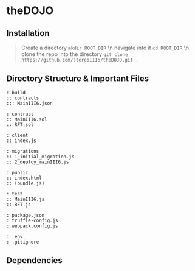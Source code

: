 # theDOJO

## Installation 

> Create a directory ```mkdir ROOT_DIR``` \n navigate into it 
```cd ROOT_DIR``` \n clone the repo into the directory 
```git clone https://github.com/stereoIII6/theDOJO.git .```

## Directory Structure & Important Files

```root
: build
:: contracts
::: MainIII6.json

: contract
:: MainIII6.sol
:: RFT.sol

: client
:: index.js

: migrations
:: 1_initial_migration.js
:: 2_deploy_mainIII6.js

: public
:: index.html
:: (bundle.js)

: test
:: MainIII6.js
:: RFT.js

: package.json
: truffle-config.js
: webpack.config.js

: .env
: .gitignore
```

## Dependencies